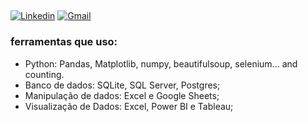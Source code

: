 ## 

[![Linkedin](https://img.shields.io/badge/LinkedIn-0077B5?style=for-the-badge&logo=linkedin&logoColor=white)](https://www.linkedin.com/in/frbrunosantos)
[![Gmail](https://img.shields.io/badge/Gmail-D14836?style=for-the-badge&logo=gmail&logoColor=white)](https://criarmeulink.com.br/u/1665955640)

### ferramentas que uso:

 - Python: Pandas, Matplotlib, numpy, beautifulsoup, selenium... and counting.
 - Banco de dados: SQLite, SQL Server, Postgres;
 - Manipulação de dados: Excel e Google Sheets;
 - Visualização de Dados: Excel, Power BI e Tableau;


